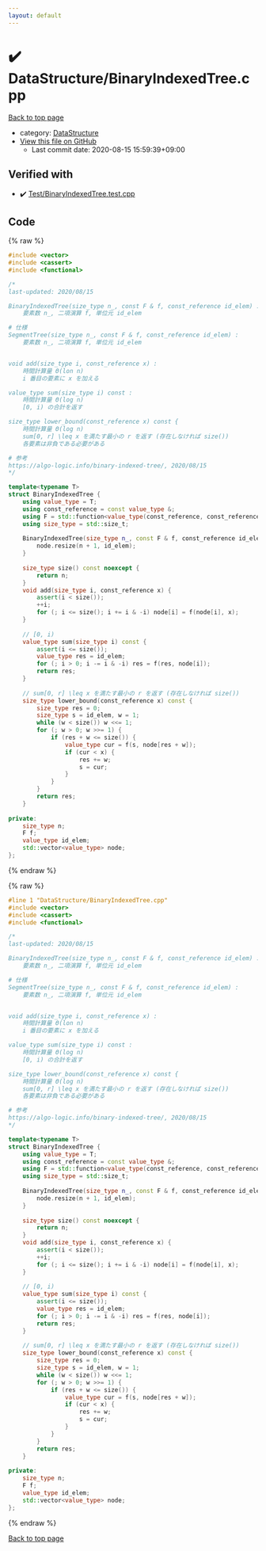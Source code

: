 ```yaml
---
layout: default
---
```


<!-- mathjax config similar to math.stackexchange -->
<script type="text/javascript" async
  src="https://cdnjs.cloudflare.com/ajax/libs/mathjax/2.7.5/MathJax.js?config=TeX-MML-AM_CHTML">
</script>
<script type="text/x-mathjax-config">
  MathJax.Hub.Config({
    TeX: { equationNumbers: { autoNumber: "AMS" }},
    tex2jax: {
      inlineMath: [ ['$','$'] ],
      processEscapes: true
    },
    "HTML-CSS": { matchFontHeight: false },
    displayAlign: "left",
    displayIndent: "2em"
  });
</script>

<script type="text/javascript" src="https://cdnjs.cloudflare.com/ajax/libs/jquery/3.4.1/jquery.min.js"></script>
<script src="https://cdn.jsdelivr.net/npm/jquery-balloon-js@1.1.2/jquery.balloon.min.js" integrity="sha256-ZEYs9VrgAeNuPvs15E39OsyOJaIkXEEt10fzxJ20+2I=" crossorigin="anonymous"></script>
<script type="text/javascript" src="../../assets/js/copy-button.js"></script>
<link rel="stylesheet" href="../../assets/css/copy-button.css" />


# :heavy_check_mark: DataStructure/BinaryIndexedTree.cpp

<a href="../../index.html">Back to top page</a>

* category: <a href="../../index.html#5e248f107086635fddcead5bf28943fc">DataStructure</a>
* <a href="{{ site.github.repository_url }}/blob/master/DataStructure/BinaryIndexedTree.cpp">View this file on GitHub</a>
    - Last commit date: 2020-08-15 15:59:39+09:00




## Verified with

* :heavy_check_mark: <a href="../../verify/Test/BinaryIndexedTree.test.cpp.html">Test/BinaryIndexedTree.test.cpp</a>


## Code

<a id="unbundled"></a>
{% raw %}
```cpp
#include <vector>
#include <cassert>
#include <functional>

/*
last-updated: 2020/08/15

BinaryIndexedTree(size_type n_, const F & f, const_reference id_elem) :
	要素数 n_, 二項演算 f, 単位元 id_elem

# 仕様
SegmentTree(size_type n_, const F & f, const_reference id_elem) :
	要素数 n_, 二項演算 f, 単位元 id_elem


void add(size_type i, const_reference x) :
	時間計算量 Θ(lon n)
	i 番目の要素に x を加える

value_type sum(size_type i) const :
	時間計算量 Θ(log n)
	[0, i) の合計を返す

size_type lower_bound(const_reference x) const {
	時間計算量 Θ(log n)
	sum[0, r] \leq x を満たす最小の r を返す (存在しなければ size())
	各要素は非負である必要がある

# 参考
https://algo-logic.info/binary-indexed-tree/, 2020/08/15
*/

template<typename T>
struct BinaryIndexedTree {
	using value_type = T;
	using const_reference = const value_type &;
	using F = std::function<value_type(const_reference, const_reference)>;
	using size_type = std::size_t;
	
	BinaryIndexedTree(size_type n_, const F & f, const_reference id_elem) : n(n_), f(f), id_elem(id_elem) {
		node.resize(n + 1, id_elem);
	}
	
	size_type size() const noexcept {
		return n;
	}
	void add(size_type i, const_reference x) {
		assert(i < size());
		++i;
		for (; i <= size(); i += i & -i) node[i] = f(node[i], x);
	}
	
	// [0, i)
	value_type sum(size_type i) const {
		assert(i <= size());
		value_type res = id_elem;
		for (; i > 0; i -= i & -i) res = f(res, node[i]);
		return res;
	}
	
	// sum[0, r] \leq x を満たす最小の r を返す (存在しなければ size())
	size_type lower_bound(const_reference x) const {
		size_type res = 0;
		size_type s = id_elem, w = 1;
		while (w < size()) w <<= 1;
		for (; w > 0; w >>= 1) {
			if (res + w <= size()) {
				value_type cur = f(s, node[res + w]);
				if (cur < x) {
					res += w;
					s = cur;
				}
			}
		}
		return res;
	}
	
private:
	size_type n;
	F f;
	value_type id_elem;
	std::vector<value_type> node;
};
```
{% endraw %}

<a id="bundled"></a>
{% raw %}
```cpp
#line 1 "DataStructure/BinaryIndexedTree.cpp"
#include <vector>
#include <cassert>
#include <functional>

/*
last-updated: 2020/08/15

BinaryIndexedTree(size_type n_, const F & f, const_reference id_elem) :
	要素数 n_, 二項演算 f, 単位元 id_elem

# 仕様
SegmentTree(size_type n_, const F & f, const_reference id_elem) :
	要素数 n_, 二項演算 f, 単位元 id_elem


void add(size_type i, const_reference x) :
	時間計算量 Θ(lon n)
	i 番目の要素に x を加える

value_type sum(size_type i) const :
	時間計算量 Θ(log n)
	[0, i) の合計を返す

size_type lower_bound(const_reference x) const {
	時間計算量 Θ(log n)
	sum[0, r] \leq x を満たす最小の r を返す (存在しなければ size())
	各要素は非負である必要がある

# 参考
https://algo-logic.info/binary-indexed-tree/, 2020/08/15
*/

template<typename T>
struct BinaryIndexedTree {
	using value_type = T;
	using const_reference = const value_type &;
	using F = std::function<value_type(const_reference, const_reference)>;
	using size_type = std::size_t;
	
	BinaryIndexedTree(size_type n_, const F & f, const_reference id_elem) : n(n_), f(f), id_elem(id_elem) {
		node.resize(n + 1, id_elem);
	}
	
	size_type size() const noexcept {
		return n;
	}
	void add(size_type i, const_reference x) {
		assert(i < size());
		++i;
		for (; i <= size(); i += i & -i) node[i] = f(node[i], x);
	}
	
	// [0, i)
	value_type sum(size_type i) const {
		assert(i <= size());
		value_type res = id_elem;
		for (; i > 0; i -= i & -i) res = f(res, node[i]);
		return res;
	}
	
	// sum[0, r] \leq x を満たす最小の r を返す (存在しなければ size())
	size_type lower_bound(const_reference x) const {
		size_type res = 0;
		size_type s = id_elem, w = 1;
		while (w < size()) w <<= 1;
		for (; w > 0; w >>= 1) {
			if (res + w <= size()) {
				value_type cur = f(s, node[res + w]);
				if (cur < x) {
					res += w;
					s = cur;
				}
			}
		}
		return res;
	}
	
private:
	size_type n;
	F f;
	value_type id_elem;
	std::vector<value_type> node;
};

```
{% endraw %}

<a href="../../index.html">Back to top page</a>

